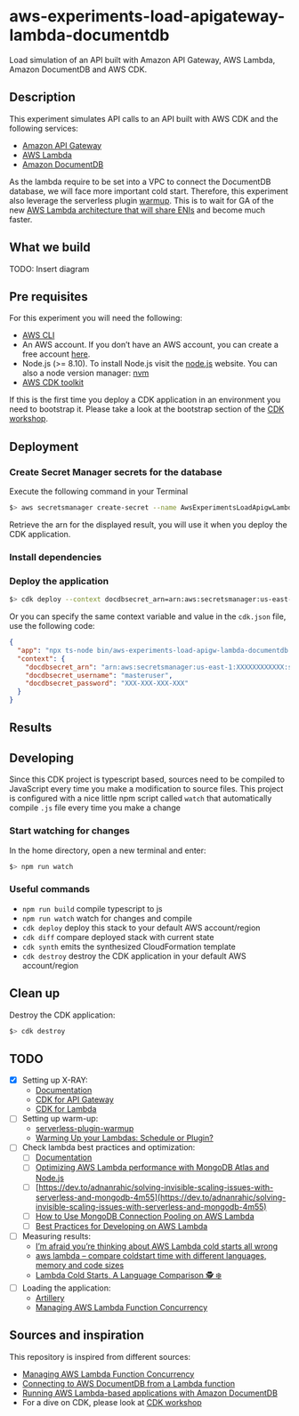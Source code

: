 # aws-experiments-load-apigateway-lambda-documentdb

Load simulation of an API built with Amazon API Gateway, AWS Lambda, Amazon DocumentDB and AWS CDK.

## Description

This experiment simulates API calls to an API built with AWS CDK and the following services:

- [Amazon API Gateway](https://aws.amazon.com/api-gateway/)
- [AWS Lambda](https://aws.amazon.com/lambda/)
- [Amazon DocumentDB](https://aws.amazon.com/documentdb/)

As the lambda require to be set into a VPC to connect the DocumentDB database, we will face more important cold start. Therefore, this experiment also leverage the serverless plugin [warmup](https://github.com/FidelLimited/serverless-plugin-warmup). This is to wait for GA of the new [AWS Lambda architecture that will share ENIs](https://youtu.be/QdzV04T_kec?t=2393) and become much faster.

## What we build

TODO: Insert diagram

## Pre requisites

For this experiment you will need the following:

- [AWS CLI](https://docs.aws.amazon.com/cli/latest/userguide/cli-chap-install.html)
- An AWS account. If you don’t have an AWS account, you can create a free account [here](https://portal.aws.amazon.com/billing/signup/iam).
- Node.js (>= 8.10). To install Node.js visit the [node.js](https://nodejs.org/en/) website. You can also a node version manager: [nvm](https://github.com/nvm-sh/nvm)
- [AWS CDK toolkit](https://docs.aws.amazon.com/cdk/latest/guide/getting_started.html)

If this is the first time you deploy a CDK application in an environment you need to bootstrap it. Please take a look at the bootstrap section of the [CDK workshop](https://cdkworkshop.com/20-typescript/20-create-project/500-deploy.html).

## Deployment

### Create Secret Manager secrets for the database

Execute the following command in your Terminal

```bash
$> aws secretsmanager create-secret --name AwsExperimentsLoadApigwLambdaDocumentdb/docdbsecrets --secret-string '{"masterUserPassword": "XXX-XXX-XXX-XXXXXXXXXXXX","masterUsername": "masteruser"}'
```

Retrieve the arn for the displayed result, you will use it when you deploy the CDK application.

### Install dependencies

### Deploy the application

```bash
$> cdk deploy --context docdbsecret_arn=arn:aws:secretsmanager:us-east-1:XXXXXXXXXXXX:secret:AwsExperimentsLoadApigwLambdaDocumentdb/docdbsecrets-XXXXXX -c docdbsecret_username=masteruser -c docdbsecret_password=XXX-XXX-XXX-XXX
```

Or you can specify the same context variable and value in the `cdk.json` file, use the following code:

```json
{
  "app": "npx ts-node bin/aws-experiments-load-apigw-lambda-documentdb.ts",
  "context": {
    "docdbsecret_arn": "arn:aws:secretsmanager:us-east-1:XXXXXXXXXXXX:secret:AwsExperimentsLoadApigwLambdaDocumentdb/docdbsecrets-XXXXXX",
    "docdbsecret_username": "masteruser",
    "docdbsecret_password": "XXX-XXX-XXX-XXX"
  }
}
```

## Results

## Developing

Since this CDK project is typescript based, sources need to be compiled to JavaScript every time you make a modification to source files. This project is configured with a nice little npm script called `watch` that automatically compile `.js` file every time you make a change

### Start watching for changes

In the home directory, open a new terminal and enter:

```bash
$> npm run watch
```

### Useful commands

- `npm run build`   compile typescript to js
- `npm run watch`   watch for changes and compile
- `cdk deploy`      deploy this stack to your default AWS account/region
- `cdk diff`        compare deployed stack with current state
- `cdk synth`       emits the synthesized CloudFormation template
- `cdk destroy`     destroy the CDK application in your default AWS account/region

## Clean up

Destroy the CDK application:

```bash
$> cdk destroy
```

## TODO

- [X] Setting up X-RAY:
  - [Documentation](https://docs.aws.amazon.com/xray/latest/devguide/xray-services-lambda.html)
  - [CDK for API Gateway](https://docs.aws.amazon.com/cdk/api/latest/docs/@aws-cdk_aws-apigateway.StageOptions.html)
  - [CDK for Lambda](https://docs.aws.amazon.com/cdk/api/latest/docs/@aws-cdk_aws-lambda.Function.html)
- [ ] Setting up warm-up:
  - [serverless-plugin-warmup](https://www.npmjs.com/package/serverless-plugin-warmup)
  - [Warming Up your Lambdas: Schedule or Plugin?](https://dev.to/dvddpl/warming-up-your-lambdas-schedule-or-plugin--flo)
- [ ] Check lambda best practices and optimization:
  - [ ] [Documentation](https://docs.aws.amazon.com/lambda/latest/dg/best-practices.html)
  - [ ] [Optimizing AWS Lambda performance with MongoDB Atlas and Node.js](https://www.mongodb.com/blog/post/optimizing-aws-lambda-performance-with-mongodb-atlas-and-nodejs)
  - [ ] [https://dev.to/adnanrahic/solving-invisible-scaling-issues-with-serverless-and-mongodb-4m55](https://dev.to/adnanrahic/solving-invisible-scaling-issues-with-serverless-and-mongodb-4m55)
  - [ ] [How to Use MongoDB Connection Pooling on AWS Lambda](https://scalegrid.io/blog/how-to-use-mongodb-connection-pooling-on-aws-lambda/)
  - [ ] [Best Practices for Developing on AWS Lambda](https://aws.amazon.com/blogs/architecture/best-practices-for-developing-on-aws-lambda/)
- [ ] Measuring results:
  - [I’m afraid you’re thinking about AWS Lambda cold starts all wrong](https://theburningmonk.com/2018/01/im-afraid-youre-thinking-about-aws-lambda-cold-starts-all-wrong/)
  - [aws lambda – compare coldstart time with different languages, memory and code sizes](https://theburningmonk.com/2017/06/aws-lambda-compare-coldstart-time-with-different-languages-memory-and-code-sizes/)
  - [Lambda Cold Starts, A Language Comparison 🕵 ❄️](https://medium.com/@nathan.malishev/lambda-cold-starts-language-comparison-%EF%B8%8F-a4f4b5f16a62)
- [ ] Loading the application:
  - [Artillery](https://artillery.io/docs/script-reference/)
  - [Managing AWS Lambda Function Concurrency](https://aws.amazon.com/blogs/compute/managing-aws-lambda-function-concurrency/)

## Sources and inspiration

This repository is inspired from different sources:

- [Managing AWS Lambda Function Concurrency](https://aws.amazon.com/blogs/compute/managing-aws-lambda-function-concurrency/)
- [Connecting to AWS DocumentDB from a Lambda function](https://blog.webiny.com/connecting-to-aws-documentdb-from-a-lambda-function-2b666c9e4402)
- [Running AWS Lambda-based applications with Amazon DocumentDB](https://aws.amazon.com/blogs/database/running-aws-lambda-based-applications-with-amazon-documentdb/)
- For a dive on CDK, please look at [CDK workshop](https://cdkworkshop.com)
